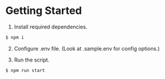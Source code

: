 # Getting Started

1. Install required dependencies.

```bash
$ npm i
```

2. Configure .env file. (Look at .sample.env for config options.)

3. Run the script.

```bash
$ npm run start
```